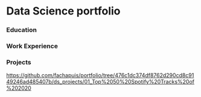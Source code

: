 # Data Science portfolio

### Education

### Work Experience

### Projects
https://github.com/fachapuis/portfolio/tree/476c1dc374df8762d290cd8c9149246ad485407b/ds_projects/01_Top%2050%20Spotify%20Tracks%20of%202020
